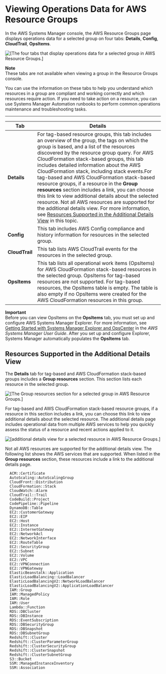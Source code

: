 # Viewing Operations Data for AWS Resource Groups<a name="viewing-operations-data"></a>

In the AWS Systems Manager console, the AWS Resource Groups page displays operations data for a selected group on four tabs: **Details**, **Config**, **CloudTrail**, **OpsItems**\. 

![\[The four tabs that display operations data for a selected group in AWS Resource Groups.\]](http://docs.aws.amazon.com/systems-manager/latest/userguide/images/rg-operations-data-tabs.png)

**Note**  
These tabs are not available when viewing a group in the Resource Groups console\.

You can use the information on these tabs to help you understand which resources in a group are compliant and working correctly and which resources require action\. If you need to take action on a resource, you can use Systems Manager Automation runbooks to perform common operations maintenance and troubleshooting tasks\.


****  

| Tab | Details | 
| --- | --- | 
|  **Details**  |  For tag\-based resource groups, this tab includes an overview of the group, the tags on which the group is based, and a list of the resources discovered by the resource group query\. For AWS CloudFormation stack\-based groups, this tab includes detailed information about the AWS CloudFormation stack, including stack events\.For tag\-based and AWS CloudFormation stack\-based resource groups, if a resource in the **Group resources** section includes a link, you can choose this link to view additional details about the selected resource\. Not all AWS resources are supported for the additional details view\. For more information, see [Resources Supported in the Additional Details View](#viewing-operations-data-supported) in this topic\.  | 
|  **Config**  |  This tab includes AWS Config compliance and history information for resources in the selected group\.   | 
|  **CloudTrail**  |  This tab lists AWS CloudTrail events for the resources in the selected group\.  | 
|  **OpsItems**  |  This tab lists all operational work items \(OpsItems\) for AWS CloudFormation stack\-based resources in the selected group\. OpsItems for tag\-based resources are not supported\. For tag\-based resources, the OpsItems table is empty\. The table is also empty if no OpsItems were created for the AWS CloudFormation resources in this group\.  | 

**Important**  
Before you can view OpsItems on the **OpsItems** tab, you must set up and configure AWS Systems Manager Explorer\. For more information, see [Getting Started with Systems Manager Explorer and OpsCenter](https://docs.aws.amazon.com/systems-manager/latest/userguide/Explorer-setup) in the *AWS Systems Manager User Guide*\. After you set up and configure Explorer, Systems Manager automatically populates the **OpsItems** tab\.

## Resources Supported in the Additional Details View<a name="viewing-operations-data-supported"></a>

The **Details** tab for tag\-based and AWS CloudFormation stack\-based groups includes a **Group resources** section\. This section lists each resource in the selected group\. 

![\[The Group resources section for a selected group in AWS Resource Groups.\]](http://docs.aws.amazon.com/systems-manager/latest/userguide/images/rg-operations-data-group-resources.png)

For tag\-based and AWS CloudFormation stack\-based resource groups, if a resource in this section includes a link, you can choose this link to view additional details about the selected resource\. The additional details page includes operational data from multiple AWS services to help you quickly assess the status of a resource and recent actions applied to it\. 

![\[additional details view for a selected resource in AWS Resource Groups.\]](http://docs.aws.amazon.com/systems-manager/latest/userguide/images/rg-operations-data-enhanced-details.png)

Not all AWS resources are supported for the additional details view\. The following list shows the AWS services that are supported\. When listed in the **Group resources** section, these resources include a link to the additional details page\.

```
  ACM::Certificate
  AutoScaling::AutoScalingGroup
  CloudFront::Distribution
  CloudFormation::Stack
  CloudWatch::Alarm
  CloudTrail::Trail
  CodeBuild::Project
  CodePipeline::Pipeline
  DynamoDB::Table
  EC2::CustomerGateway
  EC2::EIP
  EC2::Host
  EC2::Instance
  EC2::InternetGateway
  EC2::NetworkAcl
  EC2::NetworkInterface
  EC2::RouteTable
  EC2::SecurityGroup
  EC2::Subnet
  EC2::Volume
  EC2::VPC
  EC2::VPNConnection
  EC2::VPNGateway
  ElasticBeanstalk::Application
  ElasticLoadBalancing::LoadBalancer
  ElasticLoadBalancingV2::NetworkLoadBalancer
  ElasticLoadBalancingV2::ApplicationLoadBalancer
  IAM::Group
  IAM::ManagedPolicy
  IAM::Role
  IAM::User
  Lambda::Function
  RDS::DBCluster
  RDS::DBInstance
  RDS::EventSubscription
  RDS::DBSecurityGroup
  RDS::DBSnapshot
  RDS::DBSubnetGroup
  Redshift::Cluster
  Redshift::ClusterParameterGroup
  Redshift::ClusterSecurityGroup
  Redshift::ClusterSnapshot
  Redshift::ClusterSubnetGroup
  S3::Bucket
  SSM::ManagedInstanceInventory
  SSM::Association
```